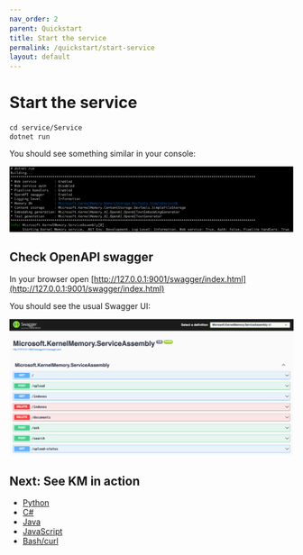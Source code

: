 ```yaml
---
nav_order: 2
parent: Quickstart
title: Start the service
permalink: /quickstart/start-service
layout: default
---
```

# Start the service

    cd service/Service
    dotnet run

You should see something similar in your console:

![quickstart-dotnet-run.png](quickstart-dotnet-run.png)

## Check OpenAPI swagger

In your browser open [http://127.0.0.1:9001/swagger/index.html](http://127.0.0.1:9001/swagger/index.html)

You should see the usual Swagger UI:

![quickstart-swagger.png](quickstart-swagger.png)


## Next: See KM in action

* [Python](python)
* [C#](csharp)
* [Java](java)
* [JavaScript](javascript)
* [Bash/curl](bash) 